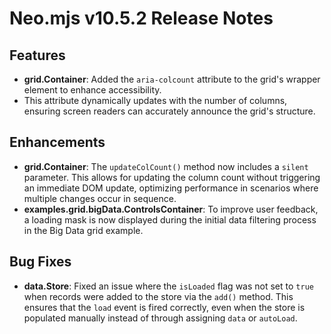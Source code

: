 # Neo.mjs v10.5.2 Release Notes

## Features

- **grid.Container**: Added the `aria-colcount` attribute to the grid's wrapper element to enhance accessibility.
- This attribute dynamically updates with the number of columns, ensuring screen readers can accurately announce the grid's structure.

## Enhancements

- **grid.Container**: The `updateColCount()` method now includes a `silent` parameter. This allows for updating the column count without triggering an immediate DOM update, optimizing performance in scenarios where multiple changes occur in sequence.
- **examples.grid.bigData.ControlsContainer**: To improve user feedback, a loading mask is now displayed during the initial data filtering process in the Big Data grid example.

## Bug Fixes

- **data.Store**: Fixed an issue where the `isLoaded` flag was not set to `true` when records were added to the store via
  the `add()` method. This ensures that the `load` event is fired correctly, even when the store is populated manually
  instead of through assigning `data` or `autoLoad`.
